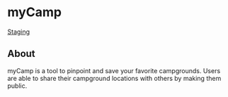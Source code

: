 myCamp
======
[Staging](http://mycamp.herokuapp.com/ "Staging")
## About
myCamp is a tool to pinpoint and save your favorite campgrounds.
Users are able to share their campground locations with others by making them public.
